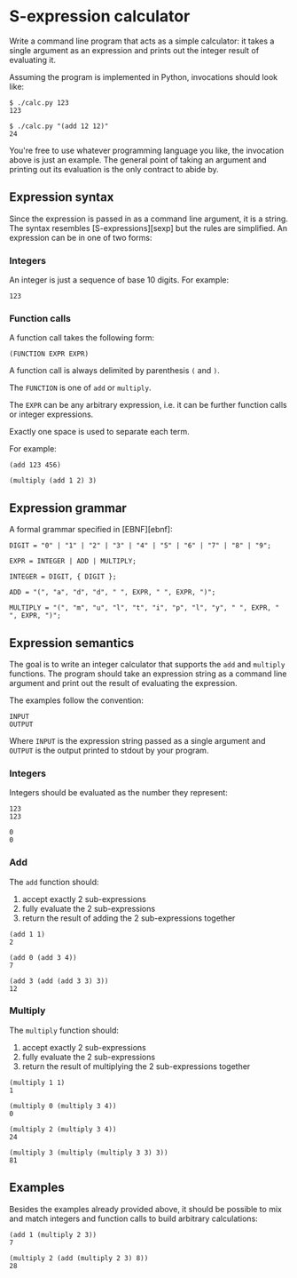 S-expression calculator
=======================

Write a command line program that acts as a simple calculator: it takes a
single argument as an expression and prints out the integer result of
evaluating it.

Assuming the program is implemented in Python, invocations should look like:

    $ ./calc.py 123
    123

    $ ./calc.py "(add 12 12)"
    24

You're free to use whatever programming language you like, the invocation above
is just an example. The general point of taking an argument and printing out
its evaluation is the only contract to abide by.

Expression syntax
-----------------

Since the expression is passed in as a command line argument, it is a string.
The syntax resembles [S-expressions][sexp] but the rules are simplified. An
expression can be in one of two forms:

### Integers

An integer is just a sequence of base 10 digits. For example:

    123

### Function calls

A function call takes the following form:

    (FUNCTION EXPR EXPR)

A function call is always delimited by parenthesis `(` and `)`.

The `FUNCTION` is one of `add` or `multiply`.

The `EXPR` can be any arbitrary expression, i.e. it can be further function
calls or integer expressions.

Exactly one space is used to separate each term.

For example:

    (add 123 456)

    (multiply (add 1 2) 3)

Expression grammar
------------------

A formal grammar specified in [EBNF][ebnf]:

    DIGIT = "0" | "1" | "2" | "3" | "4" | "5" | "6" | "7" | "8" | "9";

    EXPR = INTEGER | ADD | MULTIPLY;

    INTEGER = DIGIT, { DIGIT };

    ADD = "(", "a", "d", "d", " ", EXPR, " ", EXPR, ")";

    MULTIPLY = "(", "m", "u", "l", "t", "i", "p", "l", "y", " ", EXPR, " ", EXPR, ")";

Expression semantics
--------------------

The goal is to write an integer calculator that supports the `add` and
`multiply` functions. The program should take an expression string as a command
line argument and print out the result of evaluating the expression.

The examples follow the convention:

    INPUT
    OUTPUT

Where `INPUT` is the expression string passed as a single argument and `OUTPUT`
is the output printed to stdout by your program.

### Integers

Integers should be evaluated as the number they represent:

    123
    123

    0
    0

### Add

The `add` function should:

1. accept exactly 2 sub-expressions
2. fully evaluate the 2 sub-expressions
3. return the result of adding the 2 sub-expressions together

```
(add 1 1)
2

(add 0 (add 3 4))
7

(add 3 (add (add 3 3) 3))
12
```

### Multiply

The `multiply` function should:

1. accept exactly 2 sub-expressions
2. fully evaluate the 2 sub-expressions
3. return the result of multiplying the 2 sub-expressions together

```
(multiply 1 1)
1

(multiply 0 (multiply 3 4))
0

(multiply 2 (multiply 3 4))
24

(multiply 3 (multiply (multiply 3 3) 3))
81
```

Examples
--------

Besides the examples already provided above, it should be possible to mix and
match integers and function calls to build arbitrary calculations:

    (add 1 (multiply 2 3))
    7

    (multiply 2 (add (multiply 2 3) 8))
    28

